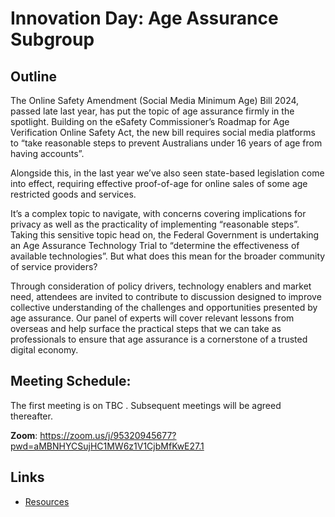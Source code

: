 # Innovation Day: Age Assurance Subgroup

## Outline 

The Online Safety Amendment (Social Media Minimum Age) Bill 2024, passed late last year, has put the topic of age assurance firmly in the spotlight. Building on the eSafety Commissioner’s Roadmap for Age Verification Online Safety Act, the new bill requires social media platforms to “take reasonable steps to prevent Australians under 16 years of age from having accounts”. 

Alongside this, in the last year we’ve also seen state-based legislation come into effect, requiring effective proof-of-age for online sales of some age restricted goods and services.

It’s a complex topic to navigate, with concerns covering implications for privacy as well as the practicality of implementing “reasonable steps”. Taking this sensitive topic head on, the Federal Government is undertaking an Age Assurance Technology Trial to “determine the effectiveness of available technologies”. But what does this mean for the broader community of service providers?

Through consideration of policy drivers, technology enablers and market need, attendees are invited to contribute to discussion designed to improve collective understanding of the challenges and opportunities presented by age assurance. Our panel of experts will cover relevant lessons from overseas and help surface the practical steps that we can take as professionals to ensure that age assurance is a cornerstone of a trusted digital economy.

## Meeting Schedule: 

The first meeting is on TBC . Subsequent meetings will be agreed thereafter.

**Zoom**: https://zoom.us/j/95320945677?pwd=aMBNHYCSujHC1MW6z1V1CjbMfKwE27.1

## Links

- [Resources](resources/README.md)
